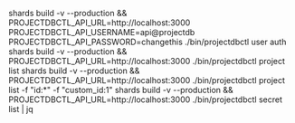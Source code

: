 shards build -v --production && PROJECTDBCTL_API_URL=http://localhost:3000 PROJECTDBCTL_API_USERNAME=api@projectdb PROJECTDBCTL_API_PASSWORD=changethis ./bin/projectdbctl user auth
shards build -v --production && PROJECTDBCTL_API_URL=http://localhost:3000 ./bin/projectdbctl project list
shards build -v --production && PROJECTDBCTL_API_URL=http://localhost:3000 ./bin/projectdbctl project list -f "id:*" -f "custom_id:1"
shards build -v --production && PROJECTDBCTL_API_URL=http://localhost:3000 ./bin/projectdbctl secret list | jq
